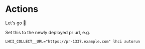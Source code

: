 # Actions

Let's go 🚀

Set this to the newly deployed pr url, e.g.

`LHCI_COLLECT__URL="https://pr-1337.example.com" lhci autorun`
